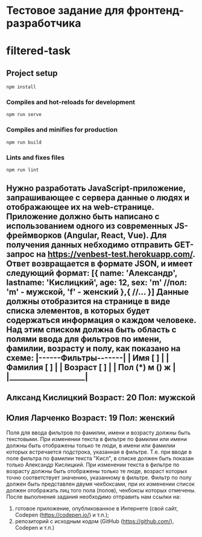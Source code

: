 # Тестовое задание для фронтенд-разработчика

# filtered-task

## Project setup
```
npm install
```

### Compiles and hot-reloads for development
```
npm run serve
```

### Compiles and minifies for production
```
npm run build
```

### Lints and fixes files
```
npm run lint
```

Нужно разработать JavaScript-приложение, запрашивающее с сервера данные о людях и
отображающее их на web-странице. Приложение должно быть написано с использованием
одного из современных JS-фреймворков (Angular, React, Vue).
Для получения данных небходимо отправить GET-запрос на https://venbest-test.herokuapp.com/.
Ответ возвращается в формате JSON, и имеет следующий формат:
[{
name: 'Александр',
lastname: 'Кислицкий',
age: 12,
sex: 'm' //пол: 'm' - мужской, 'f' - женский
},{
//...
}]
Данные должны отобразится на странице в виде списка элементов, в которых будет
содержаться информация о каждом человеке. Над этим списком должна быть область
с полями ввода для фильтров по имени, фамилии, возрасту и полу, как показано
на схеме:
|------Фильтры-------|
| Имя [ ] |
| Фамилия [ ] |
| Возраст [ ] |
| Пол (*) м () ж |
|____________________|
-----------------------------
Алксанд Кислицкий
Возраст: 20
Пол: мужской
-----------------------------
Юлия Ларченко
Возраст: 19
Пол: женский
-----------------------------
Поля для ввода фильтров по фамилии, имени и возрасту должны быть текстовыми.
При изменении текста в фильтре по фамилии или имени должны быть отображены только
те люди, в имени или фамилии которых встречается подстрока, указанная в фильтре.
Т.е. при вводе в поле фильтра по фамилии текста "Кисл", в списке должен быть показан
только Александр Кислицкий. При изменении текста в фильтре по возрасту должны
быть отображены только те люде, возраст которых точно соответствует значению,
указанному в фильтре.
Фильтр по полу должен быть представлен двумя чекбоксами, при их изменении
список должен отображать лиц того пола (полов), чекбоксы которых отмечены.
После выполнения задания необходимо отправить нам ссылки на:
1. готовое приложение, опубликованное в Интернете (свой сайт, Codepen (https://codepen.io/) и т.п.);
2. репозиторий с исходным кодом (GitHub (https://github.com/), Codepen и т.п.)